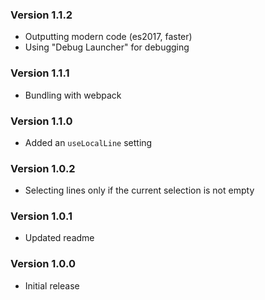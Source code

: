 ### Version 1.1.2
- Outputting modern code (es2017, faster)
- Using "Debug Launcher" for debugging

### Version 1.1.1
- Bundling with webpack

### Version 1.1.0
- Added an `useLocalLine` setting

### Version 1.0.2
- Selecting lines only if the current selection is not empty

### Version 1.0.1
- Updated readme

### Version 1.0.0
- Initial release

